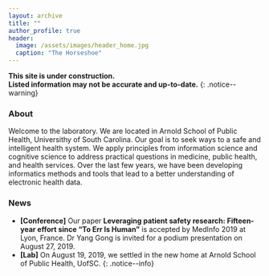 ```yaml
---
layout: archive
title: ""
author_profile: true
header:
  image: /assets/images/header_home.jpg
  caption: "The Horseshoe"
---
```


**This site is under construction. <br/>Listed information may not be accurate and up-to-date.**
{: .notice--warning}

### About
Welcome to the laboratory. We are located in Arnold School of Public Health, Universithy of South Carolina. Our goal is to seek ways to a safe and intelligent health system. We apply principles from information science and cognitive science to address practical questions in medicine, public health, and health services. Over the last few years, we have been developing informatics methods and tools that lead to a better understanding of electronic health data.

### News
- **[Conference]** Our paper **Leveraging patient safety research: Fifteen-year effort since “To Err Is Human”** is accepted by MedInfo 2019 at Lyon, France. Dr Yang Gong is invited for a podium presentation on August 27, 2019. <br/>
- **[Lab]** On August 19, 2019, we settled in the new home at Arnold School of Public Health, UofSC. 
{: .notice--info}